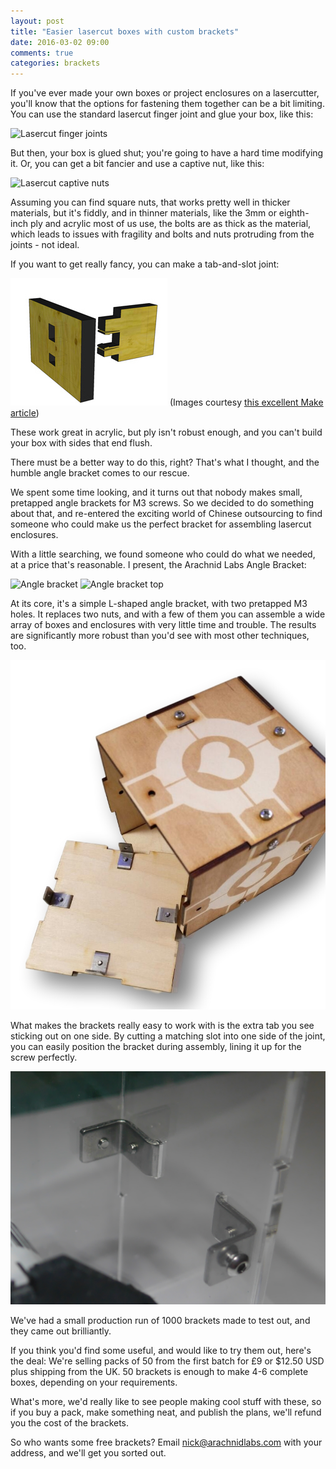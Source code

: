 ```yaml
---
layout: post
title: "Easier lasercut boxes with custom brackets"
date: 2016-03-02 09:00
comments: true
categories: brackets
---
```

If you've ever made your own boxes or project enclosures on a lasercutter, you'll know that the options for fastening them together can be a bit limiting. You can use the standard lasercut finger joint and glue your box, like this:

![Lasercut finger joints](http://i0.wp.com/cdn.makezine.com/uploads/2012/04/regular-and-biased-box-corners.png?zoom=2&resize=580%2C246)

But then, your box is glued shut; you're going to have a hard time modifying it. Or, you can get a bit fancier and use a captive nut, like this:

![Lasercut captive nuts](http://i0.wp.com/cdn.makezine.com/uploads/2012/04/biased-box-corner-with-pettis-joints.png?zoom=2&resize=580%2C489)

Assuming you can find square nuts, that works pretty well in thicker materials, but it's fiddly, and in thinner materials, like the 3mm or eighth-inch ply and acrylic most of us use, the bolts are as thick as the material, which leads to issues with fragility and bolts and nuts protruding from the joints - not ideal.

If you want to get really fancy, you can make a tab-and-slot joint:

![Tab and slot joint](/images/tab-and-slot.jpg)
(Images courtesy [this excellent Make article](http://makezine.com/2012/04/13/cnc-panel-joinery-notebook/))

These work great in acrylic, but ply isn't robust enough, and you can't build your box with sides that end flush.

There must be a better way to do this, right? That's what I thought, and the humble angle bracket comes to our rescue.

We spent some time looking, and it turns out that nobody makes small, pretapped angle brackets for M3 screws. So we decided to do something about that, and re-entered the exciting world of Chinese outsourcing to find someone who could make us the perfect bracket for assembling lasercut enclosures.

With a little searching, we found someone who could do what we needed, at a price that's reasonable. I present, the Arachnid Labs Angle Bracket:

![Angle bracket](/images/brackets-1-side.jpg)
![Angle bracket top](/images/brackets-1-top.jpg)

At its core, it's a simple L-shaped angle bracket, with two pretapped M3 holes. It replaces two nuts, and with a few of them you can assemble a wide array of boxes and enclosures with very little time and trouble. The results are significantly more robust than you'd see with most other techniques, too.

![Companion cube lasercut box](/images/companion-cube-box.jpeg)

What makes the brackets really easy to work with is the extra tab you see sticking out on one side. By cutting a matching slot into one side of the joint, you can easily position the bracket during assembly, lining it up for the screw perfectly.

![Example bracket installation](/images/brackets-example-3.JPG)

We've had a small production run of 1000 brackets made to test out, and they came out brilliantly.

If you think you'd find some useful, and would like to try them out, here's the deal: We're selling packs of 50 from the first batch for £9 or $12.50 USD plus shipping from the UK. 50 brackets is enough to make 4-6 complete boxes, depending on your requirements.

What's more, we'd really like to see people making cool stuff with these, so if you buy a pack, make something neat, and publish the plans, we'll refund you the cost of the brackets.

So who wants some free brackets? Email nick@arachnidlabs.com with your address, and we'll get you sorted out.

